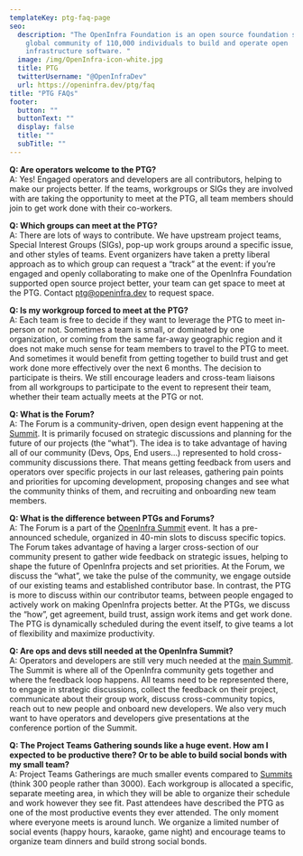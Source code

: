 ```yaml
---
templateKey: ptg-faq-page
seo:
  description: "The OpenInfra Foundation is an open source foundation supporting a
    global community of 110,000 individuals to build and operate open
    infrastructure software. "
  image: /img/OpenInfra-icon-white.jpg
  title: PTG
  twitterUsername: "@OpenInfraDev"
  url: https://openinfra.dev/ptg/faq
title: "PTG FAQs"
footer:
  button: ""
  buttonText: ""
  display: false
  title: ""
  subTitle: ""
---
```


**Q: Are operators welcome to the PTG?**<br>
A: Yes! Engaged operators and developers are all contributors, helping to make our projects better. If the teams, workgroups or SIGs they are involved with are taking the opportunity to meet at the PTG, all team members should join to get work done with their co-workers.
 

**Q: Which groups can meet at the PTG?**<br>
A: There are lots of ways to contribute. We have upstream project teams, Special Interest Groups (SIGs), pop-up work groups around a specific issue, and other styles of teams. Event organizers have taken a pretty liberal approach as to which group can request a “track” at the event: if you’re engaged and openly collaborating to make one of the OpenInfra Foundation supported open source project better, your team can get space to meet at the PTG. Contact [ptg@openinfra.dev](mailto:ptg@openinfra.dev) to request space.
 

**Q: Is my workgroup forced to meet at the PTG?**<br>
A: Each team is free to decide if they want to leverage the PTG to meet in-person or not. Sometimes a team is small, or dominated by one organization, or coming from the same far-away geographic region and it does not make much sense for team members to travel to the PTG to meet. And sometimes it would benefit from getting together to build trust and get work done more effectively over the next 6 months. The decision to participate is theirs. We still encourage leaders and cross-team liaisons from all workgroups to participate to the event to represent their team, whether their team actually meets at the PTG or not.
  

**Q: What is the Forum?**<br>
A: The Forum is a community-driven, open design event happening at the [Summit](https://www.openinfra.dev/summit/). It is primarily focused on strategic discussions and planning for the future of our projects (the “what”). The idea is to take advantage of having all of our community (Devs, Ops, End users…) represented to hold cross-community discussions there. That means getting feedback from users and operators over specific projects in our last releases, gathering pain points and priorities for upcoming development, proposing changes and see what the community thinks of them, and recruiting and onboarding new team members.
 

**Q: What is the difference between PTGs and Forums?**<br>
A: The Forum is a part of the [OpenInfra Summit](https://www.openinfra.dev/summit/) event. It has a pre-announced schedule, organized in 40-min slots to discuss specific topics. The Forum takes advantage of having a larger cross-section of our community present to gather wide feedback on strategic issues, helping to shape the future of OpenInfra projects and set priorities. At the Forum, we discuss the “what”, we take the pulse of the community, we engage outside of our existing teams and established contributor base.
In contrast, the PTG is more to discuss within our contributor teams, between people engaged to actively work on making OpenInfra projects better. At the PTGs, we discuss the “how”, get agreement, build trust, assign work items and get work done. The PTG is dynamically scheduled during the event itself, to give teams a lot of flexibility and maximize productivity.
  

**Q: Are ops and devs still needed at the OpenInfra Summit?**<br>
A: Operators and developers are still very much needed at the [main Summit](https://www.openinfra.dev/summit/). The Summit is where all of the OpenInfra community gets together and where the feedback loop happens. All teams need to be represented there, to engage in strategic discussions, collect the feedback on their project, communicate about their group work, discuss cross-community topics, reach out to new people and onboard new developers. We also very much want to have operators and developers give presentations at the conference portion of the Summit.
 

**Q: The Project Teams Gathering sounds like a huge event. How am I expected to be productive there? Or to be able to build social bonds with my small team?**<br>
A: Project Teams Gatherings are much smaller events compared to [Summits](https://www.openinfra.dev/summit/) (think 300 people rather than 3000). Each workgroup is allocated a specific, separate meeting area, in which they will be able to organize their schedule and work however they see fit. Past attendees have described the PTG as one of the most productive events they ever attended. The only moment where everyone meets is around lunch. We organize a limited number of social events (happy hours, karaoke, game night) and encourage teams to organize team dinners and build strong social bonds.